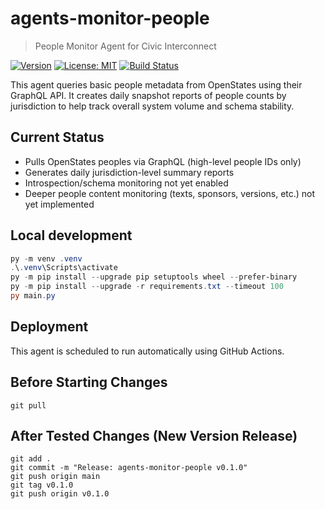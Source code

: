 # agents-monitor-people

> People Monitor Agent for Civic Interconnect 

[![Version](https://img.shields.io/badge/version-v0.1.0-blue)](https://github.com/civic-interconnect/agents-monitor-people/releases)
[![License: MIT](https://img.shields.io/badge/license-MIT-green.svg)](https://opensource.org/licenses/MIT)
[![Build Status](https://github.com/civic-interconnect/agents-monitor-people/actions/workflows/agent-runner.yml/badge.svg)](https://github.com/civic-interconnect/agents-monitor-people/actions)

This agent queries basic people metadata from OpenStates using their GraphQL API.
It creates daily snapshot reports of people counts by jurisdiction to help track overall system volume and schema stability.

## Current Status

- Pulls OpenStates peoples via GraphQL (high-level people IDs only)
- Generates daily jurisdiction-level summary reports
- Introspection/schema monitoring not yet enabled
- Deeper people content monitoring (texts, sponsors, versions, etc.) not yet implemented

## Local development

```powershell
py -m venv .venv
.\.venv\Scripts\activate
py -m pip install --upgrade pip setuptools wheel --prefer-binary
py -m pip install --upgrade -r requirements.txt --timeout 100
py main.py
```

## Deployment

This agent is scheduled to run automatically using GitHub Actions.

## Before Starting Changes

```shell
git pull
```

## After Tested Changes (New Version Release)

```shell
git add .
git commit -m "Release: agents-monitor-people v0.1.0"
git push origin main
git tag v0.1.0
git push origin v0.1.0
```
